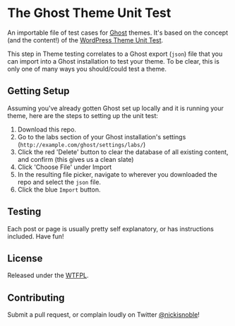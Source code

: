 # The Ghost Theme Unit Test

An importable file of test cases for [Ghost](https://ghost.org/) themes. It's based on the concept (and the content!) of the [WordPress Theme Unit Test](http://codex.wordpress.org/Theme_Unit_Test).

This step in Theme testing correlates to a Ghost export (`json`) file that you can import into a Ghost installation to test your theme. To be clear, this is only one of many ways you should/could test a theme.

## Getting Setup
Assuming you've already gotten Ghost set up locally and it is running your theme, here are the steps to setting up the unit test:

1. Download this repo.
1. Go to the labs section of your Ghost installation's settings (`http://example.com/ghost/settings/labs/`)
2. Click the red 'Delete' button to clear the database of all existing content, and confirm (this gives us a clean slate)
3. Click 'Choose File' under Import 
4. In the resulting file picker, navigate to wherever you downloaded the repo and select the `json` file.
5. Click the blue `Import` button.

## Testing
Each post or page is usually pretty self explanatory, or has instructions included. Have fun!

## License

Released under the [WTFPL](http://wikipedia.org/wiki/WTFPL).

## Contributing
Submit a pull request, or complain loudly on Twitter [@nickisnoble](https://twitter.com/intent/tweet?text=@nickisnoble)!
